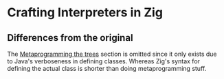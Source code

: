 # Crafting Interpreters in Zig

## Differences from the original

The [Metaprogramming the trees](https://craftinginterpreters.com/representing-code.html#metaprogramming-the-trees)
section is omitted since it only exists due to Java's verboseness in defining classes.
Whereas Zig's syntax for defining the actual class is shorter than doing metaprogramming
stuff.
